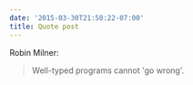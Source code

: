 ```yaml
---
date: '2015-03-30T21:50:22-07:00'
title: Quote post
---
```


Robin Milner:

>Well-typed programs cannot 'go wrong'.
